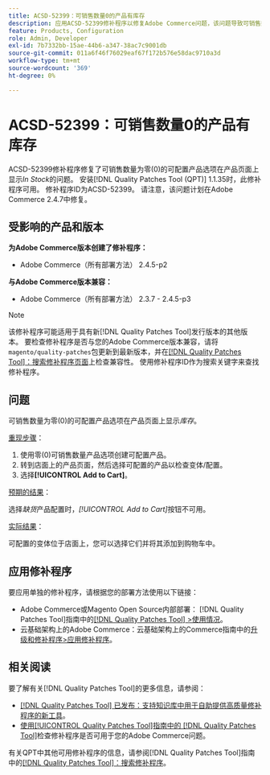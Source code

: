 ```yaml
---
title: ACSD-52399：可销售数量0的产品有库存
description: 应用ACSD-52399修补程序以修复Adobe Commerce问题，该问题导致可销售数量为0的可配置产品选项在产品页面上显示*In Stock*。
feature: Products, Configuration
role: Admin, Developer
exl-id: 7b7332bb-15ae-44b6-a347-38ac7c9001db
source-git-commit: 011a6f46f76029eaf67f172b576e58dac9710a3d
workflow-type: tm+mt
source-wordcount: '369'
ht-degree: 0%

---
```


# ACSD-52399：可销售数量0的产品有库存

ACSD-52399修补程序修复了可销售数量为零(0)的可配置产品选项在产品页面上显示&#x200B;*In Stock*&#x200B;的问题。 安装[!DNL Quality Patches Tool (QPT)] 1.1.35时，此修补程序可用。 修补程序ID为ACSD-52399。 请注意，该问题计划在Adobe Commerce 2.4.7中修复。

## 受影响的产品和版本

**为Adobe Commerce版本创建了修补程序：**

* Adobe Commerce（所有部署方法） 2.4.5-p2

**与Adobe Commerce版本兼容：**

* Adobe Commerce（所有部署方法） 2.3.7 - 2.4.5-p3

>[!NOTE]
>
>该修补程序可能适用于具有新[!DNL Quality Patches Tool]发行版本的其他版本。 要检查修补程序是否与您的Adobe Commerce版本兼容，请将`magento/quality-patches`包更新到最新版本，并在[[!DNL Quality Patches Tool]：搜索修补程序页面](https://experienceleague.adobe.com/tools/commerce-quality-patches/index.html)上检查兼容性。 使用修补程序ID作为搜索关键字来查找修补程序。

## 问题

可销售数量为零(0)的可配置产品选项在产品页面上显示&#x200B;*库存*。

<u>重现步骤</u>：

1. 使用零(0)可销售数量产品选项创建可配置产品。
1. 转到店面上的产品页面，然后选择可配置的产品以检查变体/配置。
1. 选择&#x200B;**[!UICONTROL Add to Cart]**。

<u>预期的结果</u>：

选择&#x200B;*缺货*&#x200B;产品配置时，*[!UICONTROL Add to Cart]*&#x200B;按钮不可用。

<u>实际结果</u>：

可配置的变体位于店面上，您可以选择它们并将其添加到购物车中。

## 应用修补程序

要应用单独的修补程序，请根据您的部署方法使用以下链接：

* Adobe Commerce或Magento Open Source内部部署： [!DNL Quality Patches Tool]指南中的[[!DNL Quality Patches Tool] >使用情况](/help/tools/quality-patches-tool/usage.md)。
* 云基础架构上的Adobe Commerce：云基础架构上的Commerce指南中的[升级和修补程序>应用修补程序](https://experienceleague.adobe.com/docs/commerce-cloud-service/user-guide/develop/upgrade/apply-patches.html)。

## 相关阅读

要了解有关[!DNL Quality Patches Tool]的更多信息，请参阅：

* [[!DNL Quality Patches Tool] 已发布：支持知识库中用于自助提供高质量修补程序的新工具](https://experienceleague.adobe.com/en/docs/commerce-operations/tools/quality-patches-tool/quality-patches-tool-to-self-serve-quality-patches)。
* [使用[!UICONTROL Quality Patches Tool]指南中的 [!DNL Quality Patches Tool]](/help/tools/quality-patches-tool/patches-available-in-qpt/check-patch-for-magento-issue-with-magento-quality-patches.md)检查修补程序是否可用于您的Adobe Commerce问题。


有关QPT中其他可用修补程序的信息，请参阅[!DNL Quality Patches Tool]指南中的[[!DNL Quality Patches Tool]：搜索修补程序](https://experienceleague.adobe.com/tools/commerce-quality-patches/index.html)。
